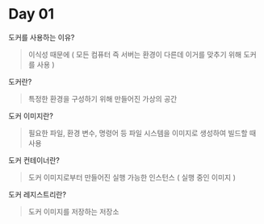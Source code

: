 # Day 01 

도커를 사용하는 이유?
>   이식성 때문에 ( 모든 컴퓨터 즉 서버는 환경이 다른데 이거를 맞추기 위해 도커를 사용 )

도커란?

>   특정한 환경을 구성하기 위해 만들어진 가상의 공간

도커 이미지란?

>   필요한 파일, 환경 변수, 명령어 등 파일 시스템을 이미지로 생성하여 빌드할 때 사용

도커 컨테이너란?

>   도커 이미지로부터 만들어진 실행 가능한 인스턴스 ( 실행 중인 이미지 )

도커 레지스트리란?

>   도커 이미지를 저장하는 저장소




